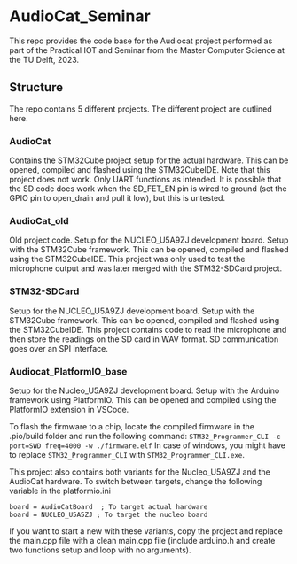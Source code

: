 # AudioCat_Seminar
This repo provides the code base for the Audiocat project performed as part of the Practical IOT and Seminar from the Master Computer Science at the TU Delft, 2023.

## Structure
The repo contains 5 different projects. The different project are outlined here.

### AudioCat
Contains the STM32Cube project setup for the actual hardware. This can be opened, compiled and flashed using the STM32CubeIDE. Note that this project does not work. Only UART functions as intended.
It is possible that the SD code does work when the SD_FET_EN pin is wired to ground (set the GPIO pin to open_drain and pull it low), but this is untested.

### AudioCat_old
Old project code. Setup for the NUCLEO_U5A9ZJ development board. Setup with the STM32Cube framework. This can be opened, compiled and flashed using the STM32CubeIDE. This project was only used to test the microphone output and was later merged with the STM32-SDCard project.

### STM32-SDCard
Setup for the NUCLEO_U5A9ZJ development board. Setup with the STM32Cube framework. This can be opened, compiled and flashed using the STM32CubeIDE. This project contains code to read the microphone and then store the readings on the SD card in WAV format. SD communication goes over an SPI interface.

### Audiocat_PlatformIO_base
Setup for the Nucleo_U5A9ZJ development board. Setup with the Arduino framework using PlatformIO. This can be opened and compiled using the PlatformIO extension in VSCode. 

To flash the firmware to a chip, locate the compiled firmware in the .pio/build folder and run the following command:
```STM32_Programmer_CLI -c port=SWD freq=4000 -w ./firmware.elf```
In case of windows, you might have to replace `STM32_Programmer_CLI` with `STM32_Programmer_CLI.exe`.

This project also contains both variants for the Nucleo_U5A9ZJ and the AudioCat hardware. To switch between targets, change the following variable in the platformio.ini
```
board = AudioCatBoard  ; To target actual hardware
board = NUCLEO_U5A5ZJ ; To target the nucleo board
```

If you want to start a new with these variants, copy the project and replace the main.cpp file with a clean main.cpp file (include arduino.h and create two functions setup and loop with no arguments).
